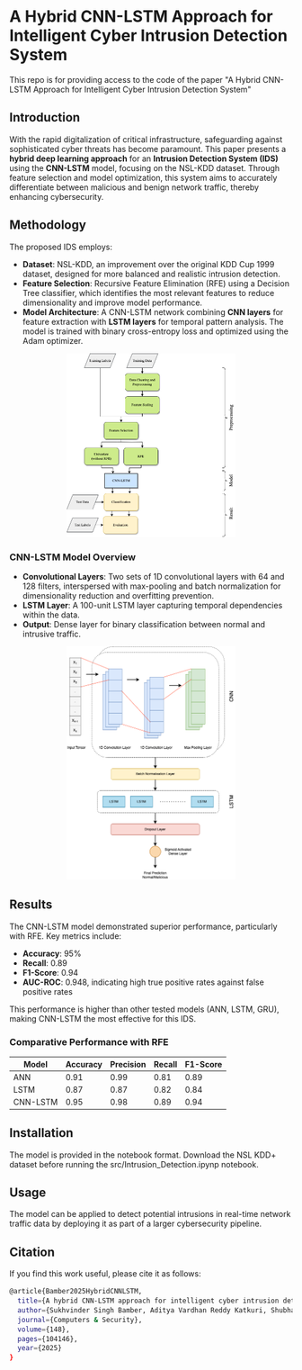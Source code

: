 # A Hybrid CNN-LSTM Approach for Intelligent Cyber Intrusion Detection System

This repo is for providing access to the code of the paper "A Hybrid CNN-LSTM Approach for Intelligent Cyber Intrusion Detection System"

## Introduction
With the rapid digitalization of critical infrastructure, safeguarding against sophisticated cyber threats has become paramount. This paper presents a **hybrid deep learning approach** for an **Intrusion Detection System (IDS)** using the **CNN-LSTM** model, focusing on the NSL-KDD dataset. Through feature selection and model optimization, this system aims to accurately differentiate between malicious and benign network traffic, thereby enhancing cybersecurity.

## Methodology
The proposed IDS employs:
- **Dataset**: NSL-KDD, an improvement over the original KDD Cup 1999 dataset, designed for more balanced and realistic intrusion detection.
- **Feature Selection**: Recursive Feature Elimination (RFE) using a Decision Tree classifier, which identifies the most relevant features to reduce dimensionality and improve model performance.
- **Model Architecture**: A CNN-LSTM network combining **CNN layers** for feature extraction with **LSTM layers** for temporal pattern analysis. The model is trained with binary cross-entropy loss and optimized using the Adam optimizer.

<p align="center">
  <img src="assets/Intrusion_CNN-LSTM.png" alt="Overall Approach" width="300">
</p>

### CNN-LSTM Model Overview
- **Convolutional Layers**: Two sets of 1D convolutional layers with 64 and 128 filters, interspersed with max-pooling and batch normalization for dimensionality reduction and overfitting prevention.
- **LSTM Layer**: A 100-unit LSTM layer capturing temporal dependencies within the data.
- **Output**: Dense layer for binary classification between normal and intrusive traffic.

<p align="center">
  <img src="assets/CNN-LSTM_arch.png" alt="CNN-LSTM Model Architecture" width="300">
</p>


## Results
The CNN-LSTM model demonstrated superior performance, particularly with RFE. Key metrics include:
- **Accuracy**: 95%
- **Recall**: 0.89
- **F1-Score**: 0.94
- **AUC-ROC**: 0.948, indicating high true positive rates against false positive rates

This performance is higher than other tested models (ANN, LSTM, GRU), making CNN-LSTM the most effective for this IDS.

### Comparative Performance with RFE
| Model     | Accuracy | Precision | Recall | F1-Score |
|-----------|----------|-----------|--------|----------|
| ANN       | 0.91     | 0.99      | 0.81   | 0.89     |
| LSTM      | 0.87     | 0.87      | 0.82   | 0.84     |
| CNN-LSTM  | 0.95     | 0.98      | 0.89   | 0.94     |

## Installation
The model is provided in the notebook format. Download the NSL KDD+ dataset before running the src/Intrusion_Detection.ipynp notebook. 

## Usage

The model can be applied to detect potential intrusions in real-time network traffic data by deploying it as part of a larger cybersecurity pipeline.

## Citation

If you find this work useful, please cite it as follows:

```bash
@article{Bamber2025HybridCNNLSTM,
  title={A hybrid CNN-LSTM approach for intelligent cyber intrusion detection system},
  author={Sukhvinder Singh Bamber, Aditya Vardhan Reddy Katkuri, Shubham Sharma, Mohit Angurala},
  journal={Computers & Security},
  volume={148},
  pages={104146},
  year={2025}
}
```



